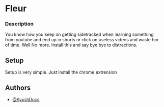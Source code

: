 # Fleur


### Description
You know how you keep on getting sidetracked when learning something from youtube and end up in shorts or click on useless videos and waste hor of time. 
Well No more.
Install this and say bye bye to distractions.

## Setup

Setup is very simple.
Just install the chrome extrension

## Authors

- [@AyushDocs](https://www.github.com/AyushDocs)

